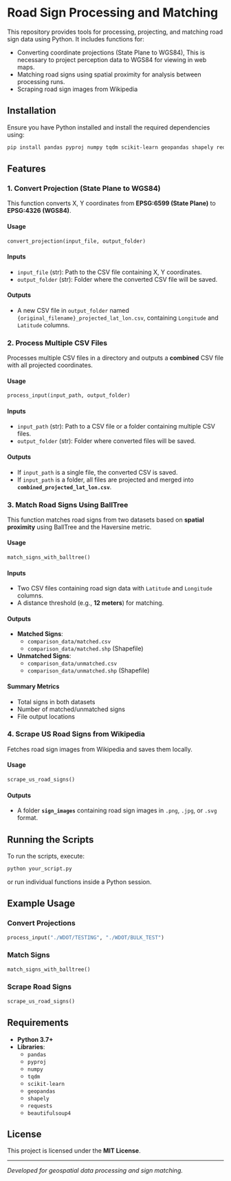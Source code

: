 # Road Sign Processing and Matching

This repository provides tools for processing, projecting, and matching road sign data using Python. It includes functions for:
- Converting coordinate projections (State Plane to WGS84), This is necessary to project perception data to WGS84 for viewing in web maps.  
- Matching road signs using spatial proximity for analysis between processing runs. 
- Scraping road sign images from Wikipedia

## Installation

Ensure you have Python installed and install the required dependencies using:

```bash
pip install pandas pyproj numpy tqdm scikit-learn geopandas shapely requests beautifulsoup4
```

## Features

### 1. Convert Projection (State Plane to WGS84)
This function converts X, Y coordinates from **EPSG:6599 (State Plane)** to **EPSG:4326 (WGS84)**.

#### **Usage**
```python
convert_projection(input_file, output_folder)
```

#### **Inputs**
- `input_file` (str): Path to the CSV file containing X, Y coordinates.
- `output_folder` (str): Folder where the converted CSV file will be saved.

#### **Outputs**
- A new CSV file in `output_folder` named `{original_filename}_projected_lat_lon.csv`, containing `Longitude` and `Latitude` columns.

### 2. Process Multiple CSV Files
Processes multiple CSV files in a directory and outputs a **combined** CSV file with all projected coordinates.

#### **Usage**
```python
process_input(input_path, output_folder)
```

#### **Inputs**
- `input_path` (str): Path to a CSV file or a folder containing multiple CSV files.
- `output_folder` (str): Folder where converted files will be saved.

#### **Outputs**
- If `input_path` is a single file, the converted CSV is saved.
- If `input_path` is a folder, all files are projected and merged into **`combined_projected_lat_lon.csv`**.

### 3. Match Road Signs Using BallTree
This function matches road signs from two datasets based on **spatial proximity** using BallTree and the Haversine metric.

#### **Usage**
```python
match_signs_with_balltree()
```

#### **Inputs**
- Two CSV files containing road sign data with `Latitude` and `Longitude` columns.
- A distance threshold (e.g., **12 meters**) for matching.

#### **Outputs**
- **Matched Signs**:
  - `comparison_data/matched.csv`
  - `comparison_data/matched.shp` (Shapefile)
- **Unmatched Signs**:
  - `comparison_data/unmatched.csv`
  - `comparison_data/unmatched.shp` (Shapefile)

#### **Summary Metrics**
- Total signs in both datasets
- Number of matched/unmatched signs
- File output locations

### 4. Scrape US Road Signs from Wikipedia
Fetches road sign images from Wikipedia and saves them locally.

#### **Usage**
```python
scrape_us_road_signs()
```

#### **Outputs**
- A folder **`sign_images`** containing road sign images in `.png`, `.jpg`, or `.svg` format.

## Running the Scripts

To run the scripts, execute:

```bash
python your_script.py
```

or run individual functions inside a Python session.

## Example Usage

### **Convert Projections**
```python
process_input("./WDOT/TESTING", "./WDOT/BULK_TEST")
```

### **Match Signs**
```python
match_signs_with_balltree()
```

### **Scrape Road Signs**
```python
scrape_us_road_signs()
```

## Requirements

- **Python 3.7+**
- **Libraries**:
  - `pandas`
  - `pyproj`
  - `numpy`
  - `tqdm`
  - `scikit-learn`
  - `geopandas`
  - `shapely`
  - `requests`
  - `beautifulsoup4`

## License

This project is licensed under the **MIT License**.

---
*Developed for geospatial data processing and sign matching.*
